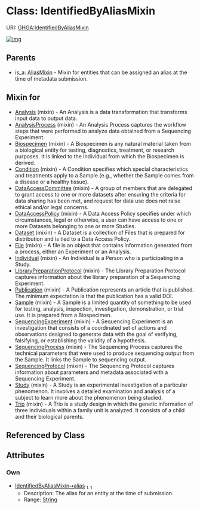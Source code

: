 
# Class: IdentifiedByAliasMixin




URI: [GHGA:IdentifiedByAliasMixin](https://w3id.org/GHGA/IdentifiedByAliasMixin)


[![img](https://yuml.me/diagram/nofunky;dir:TB/class/[Trio]uses%20-.->[IdentifiedByAliasMixin&#124;alias:string],[Study]uses%20-.->[IdentifiedByAliasMixin],[SequencingProtocol]uses%20-.->[IdentifiedByAliasMixin],[SequencingProcess]uses%20-.->[IdentifiedByAliasMixin],[SequencingExperiment]uses%20-.->[IdentifiedByAliasMixin],[Sample]uses%20-.->[IdentifiedByAliasMixin],[Publication]uses%20-.->[IdentifiedByAliasMixin],[LibraryPreparationProtocol]uses%20-.->[IdentifiedByAliasMixin],[Individual]uses%20-.->[IdentifiedByAliasMixin],[File]uses%20-.->[IdentifiedByAliasMixin],[Dataset]uses%20-.->[IdentifiedByAliasMixin],[DataAccessPolicy]uses%20-.->[IdentifiedByAliasMixin],[DataAccessCommittee]uses%20-.->[IdentifiedByAliasMixin],[Condition]uses%20-.->[IdentifiedByAliasMixin],[Biospecimen]uses%20-.->[IdentifiedByAliasMixin],[AnalysisProcess]uses%20-.->[IdentifiedByAliasMixin],[Analysis]uses%20-.->[IdentifiedByAliasMixin],[AliasMixin]^-[IdentifiedByAliasMixin],[Trio],[Study],[SequencingProtocol],[SequencingProcess],[SequencingExperiment],[Sample],[Publication],[LibraryPreparationProtocol],[Individual],[File],[Dataset],[DataAccessPolicy],[DataAccessCommittee],[Condition],[Biospecimen],[AnalysisProcess],[Analysis],[AliasMixin])](https://yuml.me/diagram/nofunky;dir:TB/class/[Trio]uses%20-.->[IdentifiedByAliasMixin&#124;alias:string],[Study]uses%20-.->[IdentifiedByAliasMixin],[SequencingProtocol]uses%20-.->[IdentifiedByAliasMixin],[SequencingProcess]uses%20-.->[IdentifiedByAliasMixin],[SequencingExperiment]uses%20-.->[IdentifiedByAliasMixin],[Sample]uses%20-.->[IdentifiedByAliasMixin],[Publication]uses%20-.->[IdentifiedByAliasMixin],[LibraryPreparationProtocol]uses%20-.->[IdentifiedByAliasMixin],[Individual]uses%20-.->[IdentifiedByAliasMixin],[File]uses%20-.->[IdentifiedByAliasMixin],[Dataset]uses%20-.->[IdentifiedByAliasMixin],[DataAccessPolicy]uses%20-.->[IdentifiedByAliasMixin],[DataAccessCommittee]uses%20-.->[IdentifiedByAliasMixin],[Condition]uses%20-.->[IdentifiedByAliasMixin],[Biospecimen]uses%20-.->[IdentifiedByAliasMixin],[AnalysisProcess]uses%20-.->[IdentifiedByAliasMixin],[Analysis]uses%20-.->[IdentifiedByAliasMixin],[AliasMixin]^-[IdentifiedByAliasMixin],[Trio],[Study],[SequencingProtocol],[SequencingProcess],[SequencingExperiment],[Sample],[Publication],[LibraryPreparationProtocol],[Individual],[File],[Dataset],[DataAccessPolicy],[DataAccessCommittee],[Condition],[Biospecimen],[AnalysisProcess],[Analysis],[AliasMixin])

## Parents

 *  is_a: [AliasMixin](AliasMixin.md) - Mixin for entities that can be assigned an alias at the time of metadata submission.

## Mixin for

 * [Analysis](Analysis.md) (mixin)  - An Analysis is a data transformation that transforms input data to output data.
 * [AnalysisProcess](AnalysisProcess.md) (mixin)  - An Analysis Process captures the workflow steps that were performed to analyze data obtained from a Sequencing Experiment.
 * [Biospecimen](Biospecimen.md) (mixin)  - A Biospecimen is any natural material taken from a biological entity for testing, diagnostics, treatment, or research purposes.  It is linked to the Individual from which the Biospecimen is derived.
 * [Condition](Condition.md) (mixin)  - A Condition specifies which special characteristics and treatments apply to a Sample (e.g., whether the Sample comes from a disease or a healthy tissue).
 * [DataAccessCommittee](DataAccessCommittee.md) (mixin)  - A group of members that are delegated to grant access to one or more datasets after ensuring the criteria for data sharing has been met,  and request for data use does not raise ethical and/or legal concerns.
 * [DataAccessPolicy](DataAccessPolicy.md) (mixin)  - A Data Access Policy specifies under which circumstances, legal or otherwise, a user can have access to one or more Datasets belonging to one or more Studies.
 * [Dataset](Dataset.md) (mixin)  - A Dataset is a collection of Files that is prepared for distribution and is tied to a Data Access Policy.
 * [File](File.md) (mixin)  - A file is an object that contains information generated from a process, either an Experiment or an Analysis.
 * [Individual](Individual.md) (mixin)  - An Individual is a Person who is participating in a Study.
 * [LibraryPreparationProtocol](LibraryPreparationProtocol.md) (mixin)  - The Library Preparation Protocol captures information about the library preparation of a Sequencing Experiment.
 * [Publication](Publication.md) (mixin)  - A Publication represents an article that is published. The minimum expectation is that the publication has a valid DOI.
 * [Sample](Sample.md) (mixin)  - A Sample is a limited quantity of something to be used for testing, analysis, inspection, investigation, demonstration, or trial use.  It is prepared from a Biospecimen.
 * [SequencingExperiment](SequencingExperiment.md) (mixin)  - A Sequencing Experiment is an investigation that consists of a coordinated set of actions and observations designed to generate data with the goal of verifying, falsifying, or establishing the validity of a hypothesis.
 * [SequencingProcess](SequencingProcess.md) (mixin)  - The Sequencing Process captures the technical parameters that were used to produce sequencing output from the Sample. It links the Sample to sequencing output.
 * [SequencingProtocol](SequencingProtocol.md) (mixin)  - The Sequencing Protocol captures information about parameters and metadata associated with a Sequencing Experiment.
 * [Study](Study.md) (mixin)  - A Study is an experimental investigation of a particular phenomenon. It involves a detailed examination and analysis of a subject to learn more about the phenomenon being studied.
 * [Trio](Trio.md) (mixin)  - A Trio is a study design in which the genetic information of three individuals within a family unit is analyzed. It consists of a child and their biological parents.

## Referenced by Class


## Attributes


### Own

 * [IdentifiedByAliasMixin➞alias](IdentifiedByAliasMixin_alias.md)  <sub>1..1</sub>
     * Description: The alias for an entity at the time of submission.
     * Range: [String](types/String.md)
